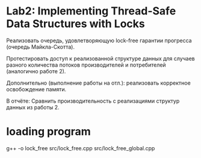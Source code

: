 # Lab2: Implementing Thread-Safe Data Structures with Locks
Реализовать очередь, удовлетворяющую lock-free гарантии прогресса (очередь Майкла-Скотта).

Протестировать доступ к реализованной структуре  данных для случаев разного количества потоков производителей и потребителей (аналогично работе 2).  

Дополнительно (выполнение работы на отл.): реализовать корректное освобождение памяти.

В отчёте: 
Сравнить производительность с реализациями структур данных из работы 2.
# loading program 
g++ -o lock_free src/lock_free.cpp src/lock_free_global.cpp 